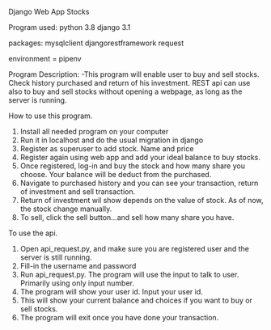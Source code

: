 Django Web App Stocks

Program used:
    python 3.8
    django 3.1

packages:
    mysqlclient
    djangorestframework
    request

environment = pipenv

Program Description:
    -This program will enable user to buy and sell stocks. Check history purchased
and return of his investment. REST api can use also to buy and sell stocks without opening
a webpage, as long as the server is running.

How to use this program.
1. Install all needed program on your computer
2. Run it in localhost and do the usual migration in django
3. Register as superuser to add stock. Name and price
4. Register again using web app and add your ideal balance to buy stocks.
5. Once registered, log-in and buy the stock and how many share you choose. Your balance will be deduct
from the purchased.
6. Navigate to purchased history and you can see your transaction, return of investment and sell transaction.
7. Return of investment wil show depends on the value of stock. As of now, the stock change manually.
8. To sell, click the sell button...and sell how many share you have.

To use the api.
1. Open api_request.py, and make sure you are registered user and the server is still running.
2. Fill-in the username and password
3. Run api_request.py. The program will use the input to talk to user. Primarily using only input number.
4. The program will show your user id. Input your user id.
5. This will show your current balance and choices if you want to buy or sell stocks.
6. The program will exit once you have done your transaction.